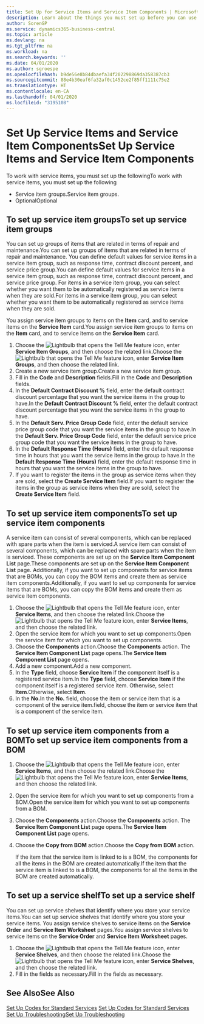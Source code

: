 ```yaml
---
title: Set Up for Service Items and Service Item Components | Microsoft Docs
description: Learn about the things you must set up before you can use service items, including default values such as response time, contract discount percent, and service price group.
author: SorenGP
ms.service: dynamics365-business-central
ms.topic: article
ms.devlang: na
ms.tgt_pltfrm: na
ms.workload: na
ms.search.keywords: ''
ms.date: 04/01/2020
ms.author: sgroespe
ms.openlocfilehash: b9de56e8b84dbaefa34f202298869da358387cb3
ms.sourcegitcommit: 88e4b30eaf6fa32af0c1452ce2f85ff1111c75e2
ms.translationtype: HT
ms.contentlocale: en-CA
ms.lasthandoff: 04/01/2020
ms.locfileid: "3195108"
---
```

# <a name="set-up-service-items-and-service-item-components"></a><span data-ttu-id="26a7e-103">Set Up Service Items and Service Item Components</span><span class="sxs-lookup"><span data-stu-id="26a7e-103">Set Up Service Items and Service Item Components</span></span>
<span data-ttu-id="26a7e-104">To work with service items, you must set up the following</span><span class="sxs-lookup"><span data-stu-id="26a7e-104">To work with service items, you must set up the following</span></span>

* <span data-ttu-id="26a7e-105">Service item groups.</span><span class="sxs-lookup"><span data-stu-id="26a7e-105">Service item groups.</span></span>
* <span data-ttu-id="26a7e-106">Optional</span><span class="sxs-lookup"><span data-stu-id="26a7e-106">Optional</span></span>

## <a name="to-set-up-service-item-groups"></a><span data-ttu-id="26a7e-107">To set up service item groups</span><span class="sxs-lookup"><span data-stu-id="26a7e-107">To set up service item groups</span></span>
<span data-ttu-id="26a7e-108">You can set up groups of items that are related in terms of repair and maintenance.</span><span class="sxs-lookup"><span data-stu-id="26a7e-108">You can set up groups of items that are related in terms of repair and maintenance.</span></span> <span data-ttu-id="26a7e-109">You can define default values for service items in a service item group, such as response time, contract discount percent, and service price group.</span><span class="sxs-lookup"><span data-stu-id="26a7e-109">You can define default values for service items in a service item group, such as response time, contract discount percent, and service price group.</span></span> <span data-ttu-id="26a7e-110">For items in a service item group, you can select whether you want them to be automatically registered as service items when they are sold.</span><span class="sxs-lookup"><span data-stu-id="26a7e-110">For items in a service item group, you can select whether you want them to be automatically registered as service items when they are sold.</span></span>  

<span data-ttu-id="26a7e-111">You assign service item groups to items on the **Item** card, and to service items on the **Service Item** card.</span><span class="sxs-lookup"><span data-stu-id="26a7e-111">You assign service item groups to items on the **Item** card, and to service items on the **Service Item** card.</span></span>  

1. <span data-ttu-id="26a7e-112">Choose the ![Lightbulb that opens the Tell Me feature](media/ui-search/search_small.png "Tell me what you want to do") icon, enter **Service Item Groups**, and then choose the related link.</span><span class="sxs-lookup"><span data-stu-id="26a7e-112">Choose the ![Lightbulb that opens the Tell Me feature](media/ui-search/search_small.png "Tell me what you want to do") icon, enter **Service Item Groups**, and then choose the related link.</span></span>  
2. <span data-ttu-id="26a7e-113">Create a new service item group.</span><span class="sxs-lookup"><span data-stu-id="26a7e-113">Create a new service item group.</span></span>  
3. <span data-ttu-id="26a7e-114">Fill in the **Code** and **Description** fields.</span><span class="sxs-lookup"><span data-stu-id="26a7e-114">Fill in the **Code** and **Description** fields.</span></span>  
4. <span data-ttu-id="26a7e-115">In the **Default Contract Discount %** field, enter the default contract discount percentage that you want the service items in the group to have.</span><span class="sxs-lookup"><span data-stu-id="26a7e-115">In the **Default Contract Discount %** field, enter the default contract discount percentage that you want the service items in the group to have.</span></span>  
5. <span data-ttu-id="26a7e-116">In the **Default Serv. Price Group Code** field, enter the default service price group code that you want the service items in the group to have.</span><span class="sxs-lookup"><span data-stu-id="26a7e-116">In the **Default Serv. Price Group Code** field, enter the default service price group code that you want the service items in the group to have.</span></span>  
6. <span data-ttu-id="26a7e-117">In the **Default Response Time (Hours)** field, enter the default response time in hours that you want the service items in the group to have.</span><span class="sxs-lookup"><span data-stu-id="26a7e-117">In the **Default Response Time (Hours)** field, enter the default response time in hours that you want the service items in the group to have.</span></span>  
7. <span data-ttu-id="26a7e-118">If you want to register the items in the group as service items when they are sold, select the **Create Service Item** field.</span><span class="sxs-lookup"><span data-stu-id="26a7e-118">If you want to register the items in the group as service items when they are sold, select the **Create Service Item** field.</span></span>  

## <a name="to-set-up-service-item-components"></a><span data-ttu-id="26a7e-119">To set up service item components</span><span class="sxs-lookup"><span data-stu-id="26a7e-119">To set up service item components</span></span>
<span data-ttu-id="26a7e-120">A service item can consist of several components, which can be replaced with spare parts when the item is serviced.</span><span class="sxs-lookup"><span data-stu-id="26a7e-120">A service item can consist of several components, which can be replaced with spare parts when the item is serviced.</span></span> <span data-ttu-id="26a7e-121">These components are set up on the **Service Item Component List** page.</span><span class="sxs-lookup"><span data-stu-id="26a7e-121">These components are set up on the **Service Item Component List** page.</span></span> <span data-ttu-id="26a7e-122">Additionally, if you want to set up components for service items that are BOMs, you can copy the BOM items and create them as service item components.</span><span class="sxs-lookup"><span data-stu-id="26a7e-122">Additionally, if you want to set up components for service items that are BOMs, you can copy the BOM items and create them as service item components.</span></span>

1. <span data-ttu-id="26a7e-123">Choose the ![Lightbulb that opens the Tell Me feature](media/ui-search/search_small.png "Tell me what you want to do") icon, enter **Service Items**, and then choose the related link.</span><span class="sxs-lookup"><span data-stu-id="26a7e-123">Choose the ![Lightbulb that opens the Tell Me feature](media/ui-search/search_small.png "Tell me what you want to do") icon, enter **Service Items**, and then choose the related link.</span></span>
2. <span data-ttu-id="26a7e-124">Open the service item for which you want to set up components.</span><span class="sxs-lookup"><span data-stu-id="26a7e-124">Open the service item for which you want to set up components.</span></span>  
3. <span data-ttu-id="26a7e-125">Choose the **Components** action.</span><span class="sxs-lookup"><span data-stu-id="26a7e-125">Choose the **Components** action.</span></span> <span data-ttu-id="26a7e-126">The **Service Item Component List** page opens.</span><span class="sxs-lookup"><span data-stu-id="26a7e-126">The **Service Item Component List** page opens.</span></span>  
4. <span data-ttu-id="26a7e-127">Add a new component.</span><span class="sxs-lookup"><span data-stu-id="26a7e-127">Add a new component.</span></span>  
5. <span data-ttu-id="26a7e-128">In the **Type** field, choose **Service Item** if the component itself is a registered service item.</span><span class="sxs-lookup"><span data-stu-id="26a7e-128">In the **Type** field, choose **Service Item** if the component itself is a registered service item.</span></span> <span data-ttu-id="26a7e-129">Otherwise, select **Item**.</span><span class="sxs-lookup"><span data-stu-id="26a7e-129">Otherwise, select **Item**.</span></span>  
6. <span data-ttu-id="26a7e-130">In the **No.**</span><span class="sxs-lookup"><span data-stu-id="26a7e-130">In the **No.**</span></span> <span data-ttu-id="26a7e-131">field, choose the item or service item that is a component of the service item.</span><span class="sxs-lookup"><span data-stu-id="26a7e-131">field, choose the item or service item that is a component of the service item.</span></span>  

## <a name="to-set-up-service-item-components-from-a-bom"></a><span data-ttu-id="26a7e-132">To set up service item components from a BOM</span><span class="sxs-lookup"><span data-stu-id="26a7e-132">To set up service item components from a BOM</span></span>
1.  <span data-ttu-id="26a7e-133">Choose the ![Lightbulb that opens the Tell Me feature](media/ui-search/search_small.png "Tell me what you want to do") icon, enter **Service Items**, and then choose the related link.</span><span class="sxs-lookup"><span data-stu-id="26a7e-133">Choose the ![Lightbulb that opens the Tell Me feature](media/ui-search/search_small.png "Tell me what you want to do") icon, enter **Service Items**, and then choose the related link.</span></span>  
2. <span data-ttu-id="26a7e-134">Open the service item for which you want to set up components from a BOM.</span><span class="sxs-lookup"><span data-stu-id="26a7e-134">Open the service item for which you want to set up components from a BOM.</span></span>  
3. <span data-ttu-id="26a7e-135">Choose the **Components** action.</span><span class="sxs-lookup"><span data-stu-id="26a7e-135">Choose the **Components** action.</span></span> <span data-ttu-id="26a7e-136">The **Service Item Component List** page opens.</span><span class="sxs-lookup"><span data-stu-id="26a7e-136">The **Service Item Component List** page opens.</span></span>  
4. <span data-ttu-id="26a7e-137">Choose the **Copy from BOM** action.</span><span class="sxs-lookup"><span data-stu-id="26a7e-137">Choose the **Copy from BOM** action.</span></span>  

    <span data-ttu-id="26a7e-138">If the item that the service item is linked to is a BOM, the components for all the items in the BOM are created automatically.</span><span class="sxs-lookup"><span data-stu-id="26a7e-138">If the item that the service item is linked to is a BOM, the components for all the items in the BOM are created automatically.</span></span>  

## <a name="to-set-up-a-service-shelf"></a><span data-ttu-id="26a7e-139">To set up a service shelf</span><span class="sxs-lookup"><span data-stu-id="26a7e-139">To set up a service shelf</span></span>
<span data-ttu-id="26a7e-140">You can set up service shelves that identify where you store your service items.</span><span class="sxs-lookup"><span data-stu-id="26a7e-140">You can set up service shelves that identify where you store your service items.</span></span> <span data-ttu-id="26a7e-141">You assign service shelves to service items on the **Service Order** and **Service Item Worksheet** pages.</span><span class="sxs-lookup"><span data-stu-id="26a7e-141">You assign service shelves to service items on the **Service Order** and **Service Item Worksheet** pages.</span></span>  

1. <span data-ttu-id="26a7e-142">Choose the ![Lightbulb that opens the Tell Me feature](media/ui-search/search_small.png "Tell me what you want to do") icon, enter **Service Shelves**, and then choose the related link.</span><span class="sxs-lookup"><span data-stu-id="26a7e-142">Choose the ![Lightbulb that opens the Tell Me feature](media/ui-search/search_small.png "Tell me what you want to do") icon, enter **Service Shelves**, and then choose the related link.</span></span>
2. <span data-ttu-id="26a7e-143">Fill in the fields as necessary.</span><span class="sxs-lookup"><span data-stu-id="26a7e-143">Fill in the fields as necessary.</span></span>

## <a name="see-also"></a><span data-ttu-id="26a7e-144">See Also</span><span class="sxs-lookup"><span data-stu-id="26a7e-144">See Also</span></span>
<span data-ttu-id="26a7e-145">[Set Up Codes for Standard Services](service-how-setup-service-coding.md) </span><span class="sxs-lookup"><span data-stu-id="26a7e-145">[Set Up Codes for Standard Services](service-how-setup-service-coding.md) </span></span>  
[<span data-ttu-id="26a7e-146">Set Up Troubleshooting</span><span class="sxs-lookup"><span data-stu-id="26a7e-146">Set Up Troubleshooting</span></span>](service-how-setup-troubleshooting.md)
